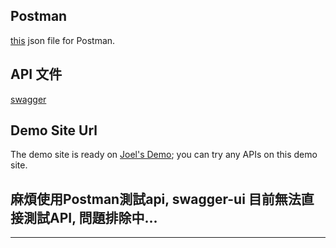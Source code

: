 ## Postman 
[this](./kdan.postman.json) json file for Postman.

## API 文件
[swagger](https://eea3-2001-b400-e2f0-9123-8988-5e67-6b89-dfcb.ngrok-free.app/swagger-ui/index.html#)

## Demo Site Url

The demo site is ready on [Joel's Demo](https://eea3-2001-b400-e2f0-9123-8988-5e67-6b89-dfcb.ngrok-free.app); you can try any APIs on this demo site.

## 麻煩使用Postman測試api, swagger-ui 目前無法直接測試API, 問題排除中...
- --
